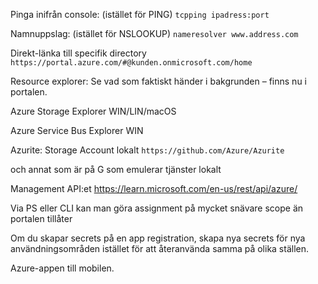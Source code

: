Pinga inifrån console:  (istället för PING) 
`tcpping ipadress:port` 

Namnuppslag: (istället för NSLOOKUP) 
`nameresolver www.address.com`

Direkt-länka till specifik directory 
`https://portal.azure.com/#@kunden.onmicrosoft.com/home`

Resource explorer: Se vad som faktiskt händer i bakgrunden – finns nu i portalen. 

Azure Storage Explorer WIN/LIN/macOS 

Azure Service Bus Explorer WIN 

Azurite: Storage Account lokalt
`https://github.com/Azure/Azurite` 

och annat som är på G som emulerar tjänster lokalt 

Management API:et https://learn.microsoft.com/en-us/rest/api/azure/ 

Via PS eller CLI kan man göra assignment på mycket snävare scope än portalen tillåter 

Om du skapar secrets på en app registration, skapa nya secrets för nya användningsområden istället för att återanvända samma på olika ställen. 

Azure-appen till mobilen. 